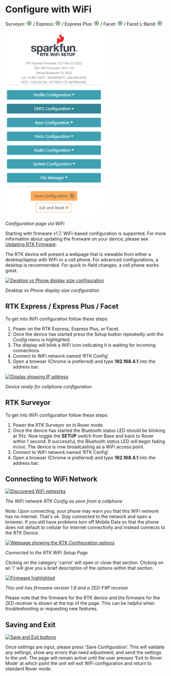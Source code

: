 # Configure with WiFi

Surveyor: ![Feature Supported](img/GreenDot.png) / Express: ![Feature Supported](img/GreenDot.png) / Express Plus: ![Feature Supported](img/GreenDot.png) / Facet: ![Feature Supported](img/GreenDot.png) / Facet L-Band: ![Feature Supported](img/GreenDot.png)

![WiFi configuration over AP](img/SparkFun%20RTK%20Header%20Information.png)

*Configuration page via WiFi*

Starting with firmware v1.7, WiFi-based configuration is supported. For more information about updating the firmware on your device, please see [Updating RTK Firmware](https://sparkfun.github.io/SparkFun_RTK_Firmware/firmware_update/).

The RTK device will present a webpage that is viewable from either a desktop/laptop with WiFi or a cell phone. For advanced configurations, a desktop is recommended. For quick in-field changes, a cell phone works great.

[![Desktop vs Phone display size configuration](https://cdn.sparkfun.com/r/600-600/assets/learn_tutorials/2/1/8/8/SparkFun_RTK_Facet_-_Desktop_vs_Phone_Config.jpg)](https://cdn.sparkfun.com/assets/learn_tutorials/2/1/8/8/SparkFun_RTK_Facet_-_Desktop_vs_Phone_Config.jpg)

*Desktop vs Phone display size configuration*

## RTK Express / Express Plus / Facet
To get into WiFi configuration follow these steps:

1. Power on the RTK Express, Express Plus, or Facet.
2. Once the device has started press the Setup button repeatedly until the *Config* menu is highlighted.
3. The display will blink a WiFi icon indicating it is waiting for incoming connections.
4. Connect to WiFi network named ‘RTK Config’.
5. Open a browser (Chrome is preferred) and type **192.168.4.1** into the address bar.

[![Display showing IP address](https://cdn.sparkfun.com/assets/learn_tutorials/2/1/8/8/SparkFun_RTK_Facet_-_Display_WiFi_Config.jpg)](https://cdn.sparkfun.com/assets/learn_tutorials/2/1/8/8/SparkFun_RTK_Facet_-_Display_WiFi_Config.jpg)

*Device ready for cellphone configuration*

## RTK Surveyor

To get into WiFi configuration follow these steps:

1. Power the RTK Surveyor on in Rover mode.
2. Once the device has started the Bluetooth status LED should be blinking at 1Hz. Now toggle the **SETUP** switch from Base and back to Rover within 1 second. If successful, the Bluetooth status LED will begin fading in/out. The device is now broadcasting as a WiFi access point.
3. Connect to WiFi network named ‘RTK Config’.
4. Open a browser (Chrome is preferred) and type **192.168.4.1** into the address bar.

## Connecting to WiFi Network

[![Discovered WiFi networks](https://cdn.sparkfun.com/r/600-600/assets/learn_tutorials/1/4/6/3/RTK_Surveyor_-_WiFi_Config_-_Networks.jpg)](https://cdn.sparkfun.com/assets/learn_tutorials/1/4/6/3/RTK_Surveyor_-_WiFi_Config_-_Networks.jpg)

*The WiFi network RTK Config as seen from a cellphone*

Note: Upon connecting, your phone may warn you that this WiFi network has no internet. That's ok. Stay connected to the network and open a browser. If you still have problems turn off Mobile Data so that the phone does not default to cellular for internet connectivity and instead connects to the RTK Device.

[![Webpage showing the RTK Configuration options](https://cdn.sparkfun.com/assets/learn_tutorials/2/1/8/8/SparkFun_RTK_Facet_-_WiFi_Config_Main_Page.jpg)](https://cdn.sparkfun.com/assets/learn_tutorials/2/1/8/8/SparkFun_RTK_Facet_-_WiFi_Config_Main_Page.jpg)

*Connected to the RTK WiFi Setup Page*

Clicking on the category 'carrot' will open or close that section. Clicking on an ‘i’ will give you a brief description of the options within that section.

[![Firmware highlighted](https://cdn.sparkfun.com/assets/learn_tutorials/2/1/8/8/SparkFun_RTK_Facet_-_WiFi_Config_Main_Page_-_Firmware.jpg)](https://cdn.sparkfun.com/assets/learn_tutorials/2/1/8/8/SparkFun_RTK_Facet_-_WiFi_Config_Main_Page_-_Firmware.jpg)

*This unit has firmware version 1.8 and a ZED-F9P receiver*

Please note that the firmware for the RTK device and the firmware for the ZED receiver is shown at the top of the page. This can be helpful when troubleshooting or requesting new features.

## Saving and Exit

[![Save and Exit buttons](https://cdn.sparkfun.com/assets/learn_tutorials/1/4/6/3/RTK_Surveyor_-_WiFi_Config_-_System_Save_Exit.jpg)](https://cdn.sparkfun.com/assets/learn_tutorials/1/4/6/3/RTK_Surveyor_-_WiFi_Config_-_System_Save_Exit.jpg)

Once settings are input, please press ‘Save Configuration’. This will validate any settings, show any errors that need adjustment, and send the settings to the unit. The page will remain active until the user presses ‘Exit to Rover Mode’ at which point the unit will exit WiFi configuration and return to standard Rover mode.
